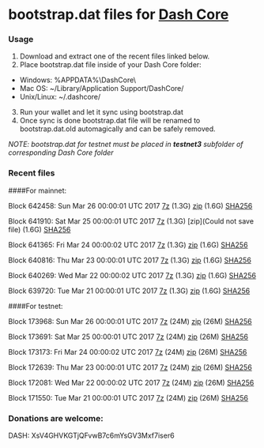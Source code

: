 # bootstrap.dat files for [Dash Core](https://www.dash.org)

### Usage

1. Download and extract one of the recent files linked below.
2. Place bootstrap.dat file inside of your Dash Core folder:
 - Windows: %APPDATA%\DashCore\
 - Mac OS: ~/Library/Application Support/DashCore/
 - Unix/Linux: ~/.dashcore/
3. Run your wallet and let it sync using bootstrap.dat
4. Once sync is done bootstrap.dat file will be renamed to bootstrap.dat.old automagically and can be safely removed.

_NOTE: bootstrap.dat for testnet must be placed in **testnet3** subfolder of corresponding Dash Core folder_

### Recent files

####For mainnet:

Block 642458: Sun Mar 26 00:00:01 UTC 2017 [7z](https://transfer.sh/164uhT/bootstrap.dat.20170326.7z) (1.3G) [zip](https://transfer.sh/tUoF6/bootstrap.dat.20170326.zip) (1.6G) [SHA256](https://transfer.sh/qKQso/sha256.txt)

Block 641910: Sat Mar 25 00:00:01 UTC 2017 [7z](https://transfer.sh/8sX8a/bootstrap.dat.20170325.7z) (1.3G) [zip](Could not save file) (1.6G) [SHA256](https://transfer.sh/wXFQj/sha256.txt)

Block 641365: Fri Mar 24 00:00:02 UTC 2017 [7z](https://transfer.sh/nOyTV/bootstrap.dat.20170324.7z) (1.3G) [zip](https://transfer.sh/Q6I8/bootstrap.dat.20170324.zip) (1.6G) [SHA256](https://transfer.sh/kTStb/sha256.txt)

Block 640816: Thu Mar 23 00:00:01 UTC 2017 [7z](https://transfer.sh/ZKgoN/bootstrap.dat.20170323.7z) (1.3G) [zip](https://transfer.sh/EwCv6/bootstrap.dat.20170323.zip) (1.6G) [SHA256](https://transfer.sh/7WSef/sha256.txt)

Block 640269: Wed Mar 22 00:00:02 UTC 2017 [7z](https://transfer.sh/eLq6g/bootstrap.dat.20170322.7z) (1.3G) [zip](https://transfer.sh/mA7uV/bootstrap.dat.20170322.zip) (1.6G) [SHA256](https://transfer.sh/nUuQ3/sha256.txt)

Block 639720: Tue Mar 21 00:00:01 UTC 2017 [7z](https://transfer.sh/Wzxpl/bootstrap.dat.20170321.7z) (1.3G) [zip](https://transfer.sh/eUNKJ/bootstrap.dat.20170321.zip) (1.6G) [SHA256](https://transfer.sh/u8GSk/sha256.txt)

####For testnet:

Block 173968: Sun Mar 26 00:00:01 UTC 2017 [7z](https://transfer.sh/ZjzDv/bootstrap.dat.20170326.7z) (24M) [zip](https://transfer.sh/TYEFk/bootstrap.dat.20170326.zip) (26M) [SHA256](https://transfer.sh/pcEdJ/sha256.txt)

Block 173691: Sat Mar 25 00:00:01 UTC 2017 [7z](https://transfer.sh/vrU5z/bootstrap.dat.20170325.7z) (24M) [zip](https://transfer.sh/ac22p/bootstrap.dat.20170325.zip) (26M) [SHA256](https://transfer.sh/Klf0x/sha256.txt)

Block 173173: Fri Mar 24 00:00:02 UTC 2017 [7z](https://transfer.sh/XOQfV/bootstrap.dat.20170324.7z) (24M) [zip](https://transfer.sh/fuHCx/bootstrap.dat.20170324.zip) (26M) [SHA256](https://transfer.sh/lb7S7/sha256.txt)

Block 172639: Thu Mar 23 00:00:01 UTC 2017 [7z](https://transfer.sh/rW0NI/bootstrap.dat.20170323.7z) (24M) [zip](https://transfer.sh/aHybh/bootstrap.dat.20170323.zip) (26M) [SHA256](https://transfer.sh/cYPoX/sha256.txt)

Block 172081: Wed Mar 22 00:00:02 UTC 2017 [7z](https://transfer.sh/23nHp/bootstrap.dat.20170322.7z) (24M) [zip](https://transfer.sh/5Dgzp/bootstrap.dat.20170322.zip) (26M) [SHA256](https://transfer.sh/v9QQq/sha256.txt)

Block 171550: Tue Mar 21 00:00:01 UTC 2017 [7z](https://transfer.sh/pfMxV/bootstrap.dat.20170321.7z) (24M) [zip](https://transfer.sh/wkbfB/bootstrap.dat.20170321.zip) (26M) [SHA256](https://transfer.sh/NF5Ki/sha256.txt)

### Donations are welcome:

DASH: XsV4GHVKGTjQFvwB7c6mYsGV3Mxf7iser6
